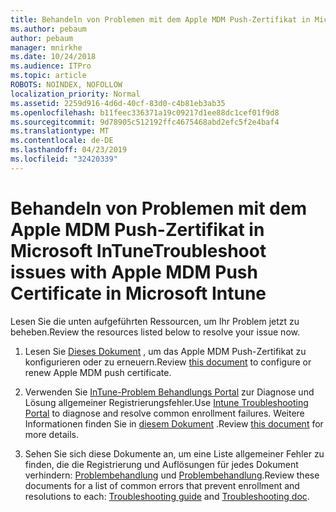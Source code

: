 ```yaml
---
title: Behandeln von Problemen mit dem Apple MDM Push-Zertifikat in Microsoft InTune
ms.author: pebaum
author: pebaum
manager: mnirkhe
ms.date: 10/24/2018
ms.audience: ITPro
ms.topic: article
ROBOTS: NOINDEX, NOFOLLOW
localization_priority: Normal
ms.assetid: 2259d916-4d6d-40cf-83d0-c4b81eb3ab35
ms.openlocfilehash: b11feec336371a19c09217d1ee88dc1cef01f9d8
ms.sourcegitcommit: 9d78905c512192ffc4675468abd2efc5f2e4baf4
ms.translationtype: MT
ms.contentlocale: de-DE
ms.lasthandoff: 04/23/2019
ms.locfileid: "32420339"
---
```

# <a name="troubleshoot-issues-with-apple-mdm-push-certificate-in-microsoft-intune"></a><span data-ttu-id="cc40c-102">Behandeln von Problemen mit dem Apple MDM Push-Zertifikat in Microsoft InTune</span><span class="sxs-lookup"><span data-stu-id="cc40c-102">Troubleshoot issues with Apple MDM Push Certificate in Microsoft Intune</span></span>

<span data-ttu-id="cc40c-103">Lesen Sie die unten aufgeführten Ressourcen, um Ihr Problem jetzt zu beheben.</span><span class="sxs-lookup"><span data-stu-id="cc40c-103">Review the resources listed below to resolve your issue now.</span></span> 
  
1. <span data-ttu-id="cc40c-104">Lesen Sie [Dieses Dokument](https://docs.microsoft.com/intune/apple-mdm-push-certificate-get) , um das Apple MDM Push-Zertifikat zu konfigurieren oder zu erneuern.</span><span class="sxs-lookup"><span data-stu-id="cc40c-104">Review [this document](https://docs.microsoft.com/intune/apple-mdm-push-certificate-get) to configure or renew Apple MDM push certificate.</span></span> 
    
2. <span data-ttu-id="cc40c-105">Verwenden Sie [InTune-Problem Behandlungs Portal](https://devicemanagement.microsoft.com/#blade/Microsoft_Intune_DeviceSettings/TroubleshootBlade) zur Diagnose und Lösung allgemeiner Registrierungsfehler.</span><span class="sxs-lookup"><span data-stu-id="cc40c-105">Use [Intune Troubleshooting Portal](https://devicemanagement.microsoft.com/#blade/Microsoft_Intune_DeviceSettings/TroubleshootBlade) to diagnose and resolve common enrollment failures.</span></span> <span data-ttu-id="cc40c-106">Weitere Informationen finden Sie in [diesem Dokument](https://docs.microsoft.com/intune/help-desk-operators) .</span><span class="sxs-lookup"><span data-stu-id="cc40c-106">Review [this document](https://docs.microsoft.com/intune/help-desk-operators) for more details.</span></span> 
    
3. <span data-ttu-id="cc40c-107">Sehen Sie sich diese Dokumente an, um eine Liste allgemeiner Fehler zu finden, die die Registrierung und Auflösungen für jedes Dokument verhindern: [Problembehandlung](https://support.microsoft.com/help/4039809/troubleshooting-ios-device-enrollment-in-intune) und [Problembehandlung](https://docs.microsoft.com/intune-classic/troubleshoot/troubleshoot-device-enrollment-in-intune).</span><span class="sxs-lookup"><span data-stu-id="cc40c-107">Review these documents for a list of common errors that prevent enrollment and resolutions to each: [Troubleshooting guide](https://support.microsoft.com/help/4039809/troubleshooting-ios-device-enrollment-in-intune) and [Troubleshooting doc](https://docs.microsoft.com/intune-classic/troubleshoot/troubleshoot-device-enrollment-in-intune).</span></span>
    

